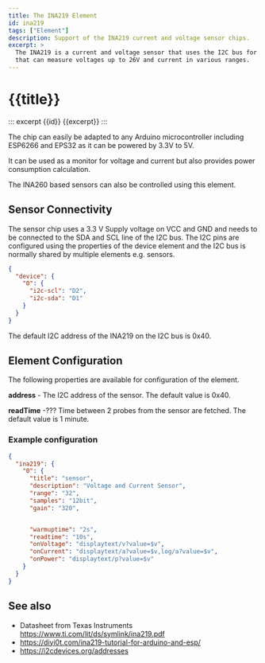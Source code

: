 ```yaml
---
title: The INA219 Element
id: ina219
tags: ["Element"]
description: Support of the INA219 current and voltage sensor chips.
excerpt: >
  The INA219 is a current and voltage sensor that uses the I2C bus for communication
  that can measure voltages up to 26V and current in various ranges.
---
```


# {{title}}

::: excerpt {{id}}
{{excerpt}}
:::

The chip can easily be adapted to any Arduino microcontroller including ESP6266 and EPS32 as
it can be powered by 3.3V to 5V.

It can be used as a monitor for voltage and current but also provides power consumption calculation.

The INA260 based sensors can also be controlled using this element.


## Sensor Connectivity

The sensor chip uses a 3.3 V Supply voltage on VCC and GND and needs to be connected to the SDA and SCL line of the I2C bus. The I2C pins are configured using the properties of the device element and the I2C bus is normally shared by multiple elements e.g. sensors.

```json
{
  "device": {
    "0": {
      "i2c-scl": "D2",
      "i2c-sda": "D1"
    }
  }
}
```

The default I2C address of the INA219 on the I2C bus is 0x40.


## Element Configuration

The following properties are available for configuration of the element.

<object data="/element.svg?ina219" type="image/svg+xml"></object>

**address** - The I2C address of the sensor. The default value is 0x40.

**readTime** -??? Time between 2 probes from the sensor are fetched. The default value is 1 minute.


### Example configuration

```json
{
  "ina219": {
    "0": {
      "title": "sensor",
      "description": "Voltage and Current Sensor",
      "range": "32",
      "samples": "12bit",
      "gain": "320",


      "warmuptime": "2s",
      "readtime": "10s",
      "onVoltage": "displaytext/v?value=$v",
      "onCurrent": "displaytext/a?value=$v,log/a?value=$v",
      "onPower": "displaytext/p?value=$v"
    }
  }
}
```


## See also

* Datasheet from Texas Instruments <https://www.ti.com/lit/ds/symlink/ina219.pdf>
* <https://diyi0t.com/ina219-tutorial-for-arduino-and-esp/>
* <https://i2cdevices.org/addresses>


